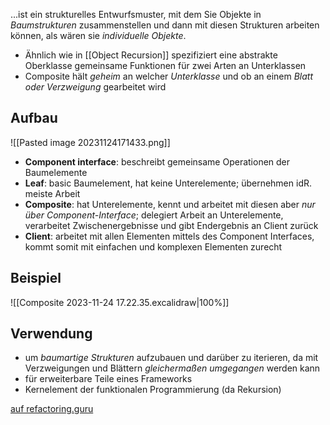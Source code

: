 ...ist ein strukturelles Entwurfsmuster, mit dem Sie Objekte in *Baumstrukturen* zusammenstellen und dann mit diesen Strukturen arbeiten können, als wären sie *individuelle Objekte*.

- Ähnlich wie in [[Object Recursion]] spezifiziert eine abstrakte Oberklasse gemeinsame Funktionen für zwei Arten an Unterklassen
- Composite hält *geheim* an welcher *Unterklasse* und ob an einem *Blatt oder Verzweigung* gearbeitet wird

## Aufbau
![[Pasted image 20231124171433.png]]
- **Component interface**: beschreibt gemeinsame Operationen der Baumelemente
- **Leaf**: basic Baumelement, hat keine Unterelemente; übernehmen idR. meiste Arbeit
- **Composite**: hat Unterelemente, kennt und arbeitet mit diesen aber *nur über Component-Interface*; delegiert Arbeit an Unterelemente, verarbeitet Zwischenergebnisse und gibt Endergebnis an Client zurück
- **Client**: arbeitet mit allen Elementen mittels des Component Interfaces, kommt somit mit einfachen und komplexen Elementen zurecht
## Beispiel
![[Composite 2023-11-24 17.22.35.excalidraw|100%]]

## Verwendung
- um *baumartige Strukturen* aufzubauen und darüber zu iterieren, da mit Verzweigungen und Blättern *gleichermaßen umgegangen* werden kann
- für erweiterbare Teile eines Frameworks
- Kernelement der funktionalen Programmierung (da Rekursion)

[auf refactoring.guru](https://refactoring.guru/design-patterns/composite)